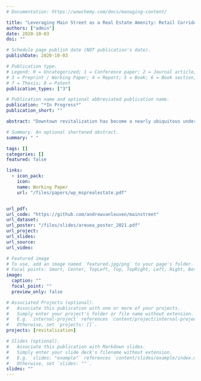 ```yaml
---
# Documentation: https://wowchemy.com/docs/managing-content/

title: "Leveraging Main Street as a Real Estate Amenity: Retail Corridor Revitalization and Residential Property Values"
authors: ["admin"]
date: 2020-10-03
doi: ""

# Schedule page publish date (NOT publication's date).
publishDate: 2020-10-03

# Publication type.
# Legend: 0 = Uncategorized; 1 = Conference paper; 2 = Journal article;
# 3 = Preprint / Working Paper; 4 = Report; 5 = Book; 6 = Book section;
# 7 = Thesis; 8 = Patent
publication_types: ["3"]

# Publication name and optional abbreviated publication name.
publication: "*In Progress*"
publication_short: ""

abstract: "Downtown revitalization has become a nearly ubiquitous undertaking throughout the municipal landscape of the United States. In the hope of curtailing the effects of twentieth-century downtown disinvestment, suburbanization, and deindustrialization, local coalitions of public and private stakeholders have decided to reverse these trends and restore the vitality and character of their historic business districts. One such endeavor, the Main Street Program, equips smaller towns and cities with the resources and know-how to leverage their dense, walkable retail corridor(s) as an economic development asset. In this paper, I look at the relationship between active Main Street Programs in Ohio and the sale prices of nearby residential properties, specifically focusing on the property's distance to its respective downtown, or Main Street district. I find that home sale prices are higher for properties sold in a community that actively participates in the Main Street Program. Furthermore, I find that there is an additional premium in the sale price for properties that are located in close proximity to a downtown business district with an active Main Street Program."

# Summary. An optional shortened abstract.
summary: " "

tags: []
categories: []
featured: false

links:
  - icon_pack:
    icon:
    name: Working Paper
    url: "/files/papers/wp_msprealestate.pdf"


url_pdf:
url_code: "https://github.com/andrewvanleuven/mainstreet"
url_dataset:
url_poster: "/files/slides/areuea_poster_2021.pdf"
url_project:
url_slides:
url_source:
url_video:

# Featured image
# To use, add an image named `featured.jpg/png` to your page's folder.
# Focal points: Smart, Center, TopLeft, Top, TopRight, Left, Right, BottomLeft, Bottom, BottomRight.
image:
  caption: ""
  focal_point: ""
  preview_only: false

# Associated Projects (optional).
#   Associate this publication with one or more of your projects.
#   Simply enter your project's folder or file name without extension.
#   E.g. `internal-project` references `content/project/internal-project/index.md`.
#   Otherwise, set `projects: []`.
projects: [revitalization]

# Slides (optional).
#   Associate this publication with Markdown slides.
#   Simply enter your slide deck's filename without extension.
#   E.g. `slides: "example"` references `content/slides/example/index.md`.
#   Otherwise, set `slides: ""`.
slides: ""
---
```

